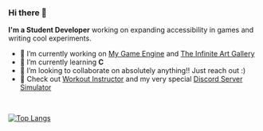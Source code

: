 ### Hi there 👋


**I'm a Student Developer** working on expanding accessibility in games and writing cool experiments.

- 🔭 I’m currently working on [My Game Engine](https://github.com/nowaythisworks/Austin-Game-Engine) and [The Infinite Art Gallery](https://github.com/Brazil-0034/Infinite-Art-Gallery)
- 🌱 I’m currently learning **C**
- 👯 I’m looking to collaborate on absolutely anything!! Just reach out :)
- 🤖 Check out [Workout Instructor](https://3d-workout-instructor.brazil-0034.repl.co/) and my very special [Discord Server Simulator](https://github.com/Brazil-0034/Discord-Server-Simulator)

<br>

[![Top Langs](https://github-readme-stats.vercel.app/api/top-langs/?username=nowaythisworks&theme=onedark&layout=compact)](https://github.com/anuraghazra/github-readme-stats)
